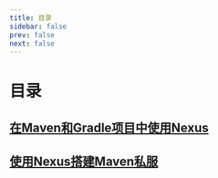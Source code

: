 ```yaml
---
title: 目录
sidebar: false
prev: false
next: false
---
```

# 目录
## [在Maven和Gradle项目中使用Nexus](2.md)
## [使用Nexus搭建Maven私服](1.md)
